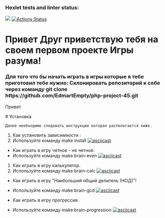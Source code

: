 ### Hexlet tests and linter status:
<a href="https://codeclimate.com/github/EdmartEmpty/php-project-45/maintainability"><img src="https://api.codeclimate.com/v1/badges/6bdc6758a51e4e3319c0/maintainability" /></a>
[![Actions Status](https://github.com/EdmartEmpty/php-project-45/actions/workflows/hexlet-check.yml/badge.svg)](https://github.com/EdmartEmpty/php-project-45/actions)
<h1 align="left">Привет Друг приветствую тебя на своем первом проекте Игры разума! </h1>
<h3 align="left">Для того что бы начать играть в игры которые я тебе приготовил тебе нужно:
Склонировать репозиторий к себе через команду git clone https://github.com/EdmartEmpty/php-project-45.git</h3>
<div ><p>Привет</p></div>
# Установка

```
Далее необходимо следовать инструкции которая распологается ниже. 
```
1. Как установить зависимиости :
2. Используйте команду make install
[![asciicast](https://asciinema.org/a/t1si59Du3jAuRzfqUxUA4C3kj.svg)](https://asciinema.org/a/t1si59Du3jAuRzfqUxUA4C3kj)

- Как играть в игру четное - не четное.
- Используйте команду make brain-even 
[![asciicast](https://asciinema.org/a/CTXYwrjqQydksJkk2D6wyZ9cj.svg)](https://asciinema.org/a/CTXYwrjqQydksJkk2D6wyZ9cj)

1. Как играть в игру калькулятор.
2. Используйте команду make brain-calc 
[![asciicast](https://asciinema.org/a/43tWAtdQQ4FLgPxMGRGT5gxfM.svg)](https://asciinema.org/a/43tWAtdQQ4FLgPxMGRGT5gxfM)
- Как играть в игру "Наибольший общий делитель (НОД)"!
- Используйте команду make brain-gcd
[![asciicast](https://asciinema.org/a/lAVNksNFPDBmlGF38toCWn8Ak.svg)](https://asciinema.org/a/lAVNksNFPDBmlGF38toCWn8Ak)

- Как играть в игру прогрессия. 
- Используйте команду make brain-progression
[![asciicast](https://asciinema.org/a/5zAJT7BrmrO78q25y0YoQ97gp.svg)](https://asciinema.org/a/5zAJT7BrmrO78q25y0YoQ97gp)

